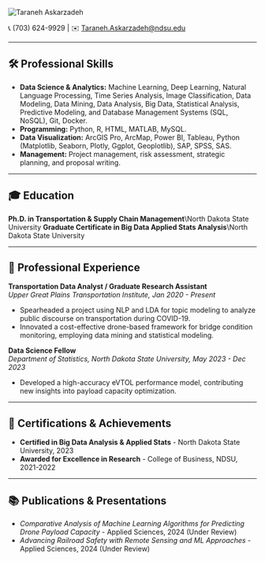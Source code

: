 


![Taraneh Askarzadeh](https://github.com/TaranehAskarzadeh/repository_name/blob/main/photo.jpg?raw=true)

📞 (703) 624-9929 | ✉️ [Taraneh.Askarzadeh@ndsu.edu](mailto:Taraneh.Askarzadeh@ndsu.edu)


---

## 🛠 Professional Skills

- **Data Science & Analytics:** Machine Learning, Deep Learning, Natural Language Processing, Time Series Analysis, Image Classification, Data Modeling, Data Mining, Data Analysis, Big Data, Statistical Analysis, Predictive Modeling, and Database Management Systems (SQL, NoSQL), Git, Docker. 
- **Programming:** Python, R, HTML, MATLAB, MySQL.
- **Data Visualization:** ArcGIS Pro, ArcMap, Power BI, Tableau, Python (Matplotlib, Seaborn, Plotly, Ggplot, Geoplotlib), SAP, SPSS, SAS.
- **Management:** Project management, risk assessment, strategic planning, and proposal writing.

---

## 🎓 Education

**Ph.D. in Transportation & Supply Chain Management**\North Dakota State University
**Graduate Certificate in Big Data Applied Stats Analysis**\North Dakota State University

---

## 💼 Professional Experience

**Transportation Data Analyst / Graduate Research Assistant**\
_Upper Great Plains Transportation Institute, Jan 2020 - Present_
- Spearheaded a project using NLP and LDA for topic modeling to analyze public discourse on transportation during COVID-19.
- Innovated a cost-effective drone-based framework for bridge condition monitoring, employing data mining and statistical modeling.

**Data Science Fellow**\
_Department of Statistics, North Dakota State University, May 2023 - Dec 2023_
- Developed a high-accuracy eVTOL performance model, contributing new insights into payload capacity optimization.

---

## 🏅 Certifications & Achievements

- **Certified in Big Data Analysis & Applied Stats** - North Dakota State University, 2023
- **Awarded for Excellence in Research** - College of Business, NDSU, 2021-2022

---

## 📚 Publications & Presentations

- _Comparative Analysis of Machine Learning Algorithms for Predicting Drone Payload Capacity_ - Applied Sciences, 2024 (Under Review)
- _Advancing Railroad Safety with Remote Sensing and ML Approaches_ - Applied Sciences, 2024 (Under Review)
